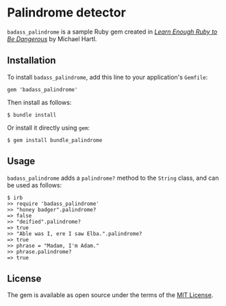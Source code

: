 # Palindrome detector

`badass_palindrome` is a sample Ruby gem created in [*Learn Enough Ruby to Be Dangerous*](https://www.learnenough.com/ruby-tutorial) by Michael Hartl.

## Installation

To install `badass_palindrome`, add this line to your application's `Gemfile`:

```
gem 'badass_palindrome'
```

Then install as follows:

```
$ bundle install
```

Or install it directly using `gem`:

```
$ gem install bundle_palindrome
```

## Usage

`badass_palindrome` adds a `palindrome?` method to the `String` class, and can be used as follows:

```
$ irb
>> require 'badass_palindrome'
>> "honey badger".palindrome?
=> false
>> "deified".palindrome?
=> true
>> "Able was I, ere I saw Elba.".palindrome?
=> true
>> phrase = "Madam, I'm Adam."
>> phrase.palindrome?
=> true
```

## License

The gem is available as open source under the terms of the [MIT License](https://opensource.org/licenses/MIT).
